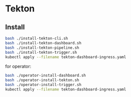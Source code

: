 # Tekton

## Install

```bash
bash ./install-tekton-cli.sh
bash ./install-tekton-dashboard.sh
bash ./install-tekton-pipeline.sh
bash ./install-tekton-trigger.sh
kubectl apply --filename tekton-dashboard-ingress.yaml
```

for operator:

```bash
bash ./operator-install-dashboard.sh
bash ./operator-install-tekton.sh
bash ./operator-install-trigger.sh
kubectl apply --filename tekton-dashboard-ingress.yaml
```
